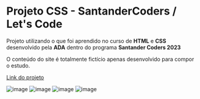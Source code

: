 <h1>Projeto CSS - SantanderCoders / Let's Code</h1>
<p>Projeto utilizando o que foi aprendido no curso de <b>HTML</b> e <b>CSS</b> desenvolvido pela <b>ADA</b> dentro do programa <b>Santander Coders 2023 </b><br></p>
<p>O conteúdo do site é totalmente fictício apenas desenvolvido para compor o estudo.</p>

[Link do projeto]()

![image]()
![image]()
![image]()
![image]()
